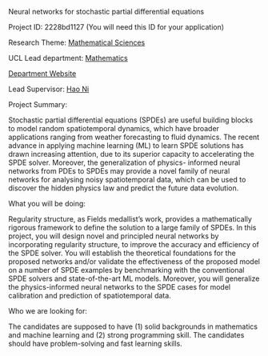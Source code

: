 Neural networks for stochastic partial differential equations

Project ID: 2228bd1127
(You will need this ID for your application)

Research Theme: [Mathematical Sciences](../themes/mathematical-sciences.md)

UCL Lead department: [Mathematics](../departments/mathematics.md)

[Department Website](https://www.ucl.ac.uk/maths)

Lead Supervisor: [Hao Ni](https://iris.ucl.ac.uk/iris/browse/profile?upi=HNIXX56)

Project Summary:

Stochastic partial differential equations (SPDEs) are useful building blocks to model random spatiotemporal dynamics, which have broader applications ranging from weather forecasting to fluid dynamics. The recent advance in applying machine learning (ML) to learn SPDE solutions has drawn increasing attention, due to its superior capacity to accelerating the SPDE solver. Moreover, the generalization of physics- informed neural networks from PDEs to SPDEs may provide a novel family of neural networks for analysing noisy spatiotemporal data, which can be used to discover the hidden physics law and predict the future data evolution. 
 
 What you will be doing:
 
 Regularity structure, as Fields medallist’s work, provides a mathematically rigorous framework to define the solution to a large family of SPDEs. In this project, you will design novel and principled neural networks by incorporating regularity structure, to improve the accuracy and efficiency of the SPDE solver. You will establish the theoretical foundations for the proposed networks and/or validate the effectiveness of the proposed model on a number of SPDE examples by benchmarking with the conventional SPDE solvers and state-of-the-art ML models. Moreover, you will generalize the physics-informed neural networks to the SPDE cases for model calibration and prediction of spatiotemporal data. 
  
 Who we are looking for:
 
 The candidates are supposed to have (1) solid backgrounds in mathematics and machine learning and (2) strong programming skill. The candidates should have problem-solving and fast learning skills.